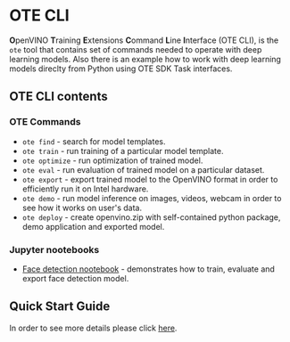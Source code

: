 # OTE CLI

**O**penVINO **T**raining **E**xtensions **C**ommand **L**ine **I**nterface (OTE CLI), is the `ote` tool that contains set of commands needed to operate with deep learning models. Also there is an example how to work with deep learning models direclty from Python using OTE SDK Task interfaces.

## OTE CLI contents
### OTE Commands
* `ote find` - search for model templates.
* `ote train` - run training of a particular model template.
* `ote optimize` - run optimization of trained model.
* `ote eval` - run evaluation of trained model on a particular dataset.
* `ote export` - export trained model to the OpenVINO format in order to efficiently run it on Intel hardware.
* `ote demo` - run model inference on images, videos, webcam in order to see how it works on user's data.
* `ote deploy` - create openvino.zip with self-contained python package, demo application and exported model.

### Jupyter nootebooks
* [Face detection nootebook](notebooks/train.ipynb) - demonstrates how to train, evaluate and export face detection model.

## Quick Start Guide
In order to see more details please click [here](../QUICK_START_GUIDE.md).
